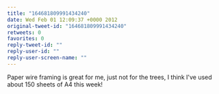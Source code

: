 ```yaml
---
title: "164681809991434240"
date: Wed Feb 01 12:09:37 +0000 2012
original-tweet-id: "164681809991434240"
retweets: 0
favorites: 0
reply-tweet-id: ""
reply-user-id: ""
reply-user-screen-name: ""
---
```

Paper wire framing is great for me, just not for the trees, I think I've used about 150 sheets of A4 this week!
